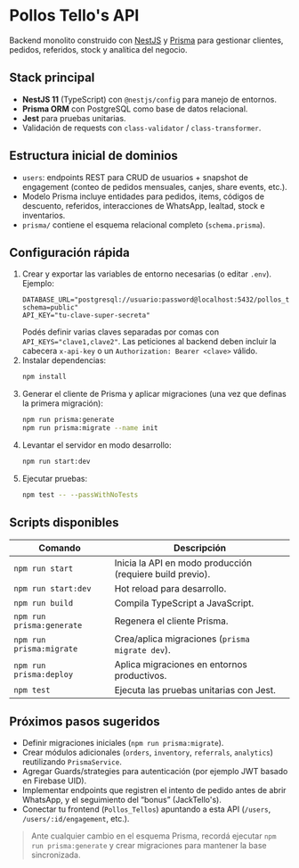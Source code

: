 # Pollos Tello's API

Backend monolito construido con [NestJS](https://nestjs.com/) y [Prisma](https://www.prisma.io/) para gestionar clientes, pedidos, referidos, stock y analítica del negocio.

## Stack principal
- **NestJS 11** (TypeScript) con `@nestjs/config` para manejo de entornos.
- **Prisma ORM** con PostgreSQL como base de datos relacional.
- **Jest** para pruebas unitarias.
- Validación de requests con `class-validator` / `class-transformer`.

## Estructura inicial de dominios
- `users`: endpoints REST para CRUD de usuarios + snapshot de engagement (conteo de pedidos mensuales, canjes, share events, etc.).
- Modelo Prisma incluye entidades para pedidos, items, códigos de descuento, referidos, interacciones de WhatsApp, lealtad, stock e inventarios.
- `prisma/` contiene el esquema relacional completo (`schema.prisma`).

## Configuración rápida
1. Crear y exportar las variables de entorno necesarias (o editar `.env`). Ejemplo:
   ```env
   DATABASE_URL="postgresql://usuario:password@localhost:5432/pollos_tellos?schema=public"
   API_KEY="tu-clave-super-secreta"
   ```
   Podés definir varias claves separadas por comas con `API_KEYS="clave1,clave2"`. Las peticiones al backend deben incluir
   la cabecera `x-api-key` o un `Authorization: Bearer <clave>` válido.
2. Instalar dependencias:
   ```bash
   npm install
   ```
3. Generar el cliente de Prisma y aplicar migraciones (una vez que definas la primera migración):
   ```bash
   npm run prisma:generate
   npm run prisma:migrate --name init
   ```
4. Levantar el servidor en modo desarrollo:
   ```bash
   npm run start:dev
   ```
5. Ejecutar pruebas:
   ```bash
   npm test -- --passWithNoTests
   ```

## Scripts disponibles
| Comando | Descripción |
| --- | --- |
| `npm run start` | Inicia la API en modo producción (requiere build previo). |
| `npm run start:dev` | Hot reload para desarrollo. |
| `npm run build` | Compila TypeScript a JavaScript. |
| `npm run prisma:generate` | Regenera el cliente Prisma. |
| `npm run prisma:migrate` | Crea/aplica migraciones (`prisma migrate dev`). |
| `npm run prisma:deploy` | Aplica migraciones en entornos productivos. |
| `npm test` | Ejecuta las pruebas unitarias con Jest. |

## Próximos pasos sugeridos
- Definir migraciones iniciales (`npm run prisma:migrate`).
- Crear módulos adicionales (`orders`, `inventory`, `referrals`, `analytics`) reutilizando `PrismaService`.
- Agregar Guards/strategies para autenticación (por ejemplo JWT basado en Firebase UID).
- Implementar endpoints que registren el intento de pedido antes de abrir WhatsApp, y el seguimiento del “bonus” (JackTello's).
- Conectar tu frontend (`Pollos_Tellos`) apuntando a esta API (`/users`, `/users/:id/engagement`, etc.).

> Ante cualquier cambio en el esquema Prisma, recordá ejecutar `npm run prisma:generate` y crear migraciones para mantener la base sincronizada.
